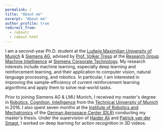 ```yaml
---
permalink: /
title: "About me"
excerpt: "About me"
author_profile: true
redirect_from: 
  - /about/
  - /about.html
---
```


I am a second-year Ph.D. student at the [Ludwig Maximilian University of Munich](https://www.mathematik-informatik-statistik.uni-muenchen.de/index.html) & [Siemens AG](http://www.siemens.com), advised by [Prof. Volker Tresp](http://www.dbs.ifi.lmu.de/~tresp) at the [Research Group Machine Intelligence](https://www.siemens.com/innovation/en/home/pictures-of-the-future/digitalization-and-software/autonomous-systems-munich-hackathon.html) at [Siemens Corporate Technology](https://www.siemens.com/global/en/home/company/innovation/corporate-technology.html). My research interests include machine learning, especially deep learning and reinforcement learning, and their application to computer vision, natural language processing, and robotics. In particular, I am interested in improving the sample-efficiency of current reinforcement learning algorithms and apply them to solve real-world tasks.

Prior to joining Siemens AG & LMU Munich, I received my master's degree in [Robotics, Cognition, Intelligence](https://www.in.tum.de/en/for-prospective-students/masters-programs/robotics-cognition-intelligence-msc/) from the [Technical University of Munich](https://www.tum.de) in 2016. I also spent seven months at the [Institute of Robotics and Mechatronics](https://www.dlr.de/rm/en/) of the [German Aerospace Center (DLR)](https://www.dlr.de/dlr/en/) conducting my master's thesis. Under the supervision of [Haider Ali](https://www.linkedin.com/in/dr-haider-ali-ab6b76b) and [Patrick van der Smagt](https://www.linkedin.com/in/smagt), I worked on deep learning for action recognition in 3D videos.
